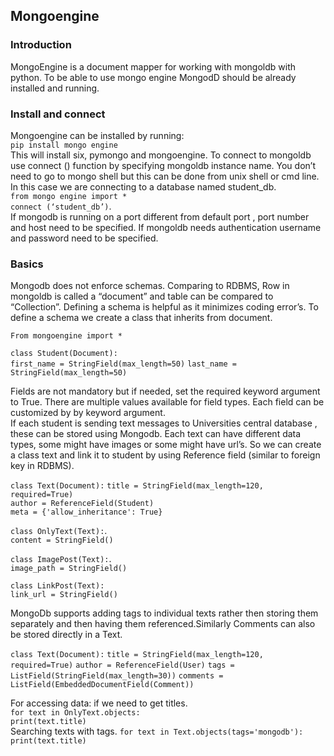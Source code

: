 ## Mongoengine

### Introduction

MongoEngine is a document mapper for working with mongoldb with python. To be able to use mongo engine MongodD should be already installed and running. 

### Install and connect

Mongoengine can be installed by running:     
`pip install mongo engine`  
This will install six, pymongo and mongoengine.
To connect to mongoldb use connect () function by specifying mongoldb instance name. You don’t need to go to mongo shell but this can be done from unix shell or cmd line. In this case we are connecting to a database named student_db.  
`from mongo engine import *`  
`connect (‘student_db’)`.  
If mongodb is running on a port different from default port , port number and host need to be specified.
If mongoldb needs authentication username and password need to be specified.

###  Basics

Mongodb does not enforce schemas. Comparing to RDBMS, Row in mongoldb is called a “document” and table can be compared to “Collection”. 
Defining a schema is helpful as it minimizes coding error’s. To define a schema we create a class that inherits from document.


`From mongoengine import *`  

 `class Student(Document):`   
       `first_name = StringField(max_length=50)` 
       `last_name = StringField(max_length=50)`
       
       

Fields are not mandatory but if needed, set the required keyword argument to True. There are multiple values available for field types. Each field can be customized by by keyword argument.  
If each student is sending text messages to Universities central database , these can be stored using Mongodb. Each text can have different data types, some might have images or some might have url’s.
So we can create a class text and link it to student by using Reference field (similar to foreign key in RDBMS).  

`class Text(Document):`
    `title = StringField(max_length=120, required=True)`  
    `author = ReferenceField(Student)`  
    `meta = {'allow_inheritance': True}` 

`class OnlyText(Text):`.  
    `content = StringField()`

`class ImagePost(Text):`.  
    `image_path = StringField()`

`class LinkPost(Text):`  
    `link_url = StringField()`
    
   MongoDb supports adding tags to individual texts rather then storing them separately and then having them referenced.Similarly Comments can also be stored directly in a Text. 


`class Text(Document):`
    `title = StringField(max_length=120, required=True)`
    `author = ReferenceField(User)`
    `tags = ListField(StringField(max_length=30))`
    `comments = ListField(EmbeddedDocumentField(Comment))`
    
For accessing data: if we need to get titles.  
`for text in OnlyText.objects:`  
    `print(text.title)`  
Searching texts with tags.
`for text in Text.objects(tags='mongodb'):` 
    `print(text.title)`
